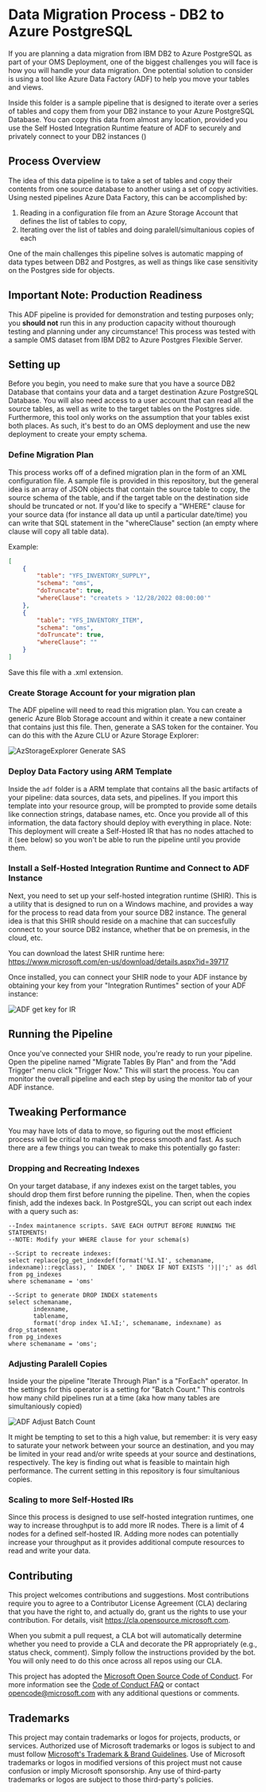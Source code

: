 # Data Migration Process - DB2 to Azure PostgreSQL

If you are planning a data migration from IBM DB2 to Azure PostgreSQL as part of your OMS Deployment, one of the biggest challenges you will face is how you will handle your data migration. One potential solution to consider is using a tool like Azure Data Factory (ADF) to help you move your tables and views.

Inside this folder is a sample pipeline that is designed to iterate over a series of tables and copy them from your DB2 instance to your Azure PostgreSQL Database. You can copy this data from almost any location, provided you use the Self Hosted Integration Runtime feature of ADF to securely and privately connect to your DB2 instances ()

## Process Overview

The idea of this data pipeline is to take a set of tables and copy their contents from one source database to another using a set of copy activities. Using nested pipelines Azure Data Factory, this can be accomplished by:

1. Reading in a configuration file from an Azure Storage Account that defines the list of tables to copy,
2. Iterating over the list of tables and doing paralell/simultanious copies of each

One of the main challenges this pipeline solves is automatic mapping of data types between DB2 and Postgres, as well as things like case sensitivity on the Postgres side for objects.

## Important Note: Production Readiness

This ADF pipeline is provided for demonstration and testing purposes only; you **should not** run this in any production capacity without thourough testing and planning under any circumstance! This process was tested with a sample OMS dataset from IBM DB2 to Azure Postgres Flexible Server.

## Setting up

Before you begin, you need to make sure that you have a source DB2 Database that contains your data and a target destination Azure PostgreSQL Database. You will also need access to a user account that can read all the source tables, as well as write to the target tables on the Postgres side. Furthermore, this tool only works on the assumption that your tables exist both places. As such, it's best to do an OMS deployment and use the new deployment to create your empty schema.

### Define Migration Plan

This process works off of a defined migration plan in the form of an XML configuration file. A sample file is provided in this repository, but the general idea is an array of JSON objects that contain the source table to copy, the source schema of the table, and if the target table on the destination side should be truncated or not. If you'd like to specify a "WHERE" clause for your source data (for instance all data up until a particular date/time) you can write that SQL statement in the "whereClause" section (an empty where clause will copy all table data).

Example:

```json
[
    {
        "table": "YFS_INVENTORY_SUPPLY",
        "schema": "oms",
        "doTruncate": true,
        "whereClause": "createts > '12/28/2022 08:00:00'"
    },
    {
        "table": "YFS_INVENTORY_ITEM",
        "schema": "oms",
        "doTruncate": true,
        "whereClause": ""
    }    
]
```

Save this file with a .xml extension.

### Create Storage Account for your migration plan

The ADF pipeline will need to read this migration plan. You can create a generic Azure Blob Storage account and within it create a new container that contains just this file. Then, generate a SAS token for the container. You can do this with the Azure CLU or Azure Storage Explorer:

![AzStorageExplorer Generate SAS](../docs/images/az-storage-get-sas.png)

### Deploy Data Factory using ARM Template

Inside the ```adf``` folder is a ARM template that contains all the basic artifacts of your pipeline: data sources, data sets, and pipelines. If you import this template into your resource group, will be prompted to provide some details like connection strings, database names, etc. Once you provide all of this information, the data factory should deploy with everything in place.  Note: This deployment will create a Self-Hosted IR that has no nodes attached to it (see below) so you won't be able to run the pipeline until you provide them.

### Install a Self-Hosted Integration Runtime and Connect to ADF Instance

Next, you need to set up your self-hosted integration runtime (SHIR). This is a utility that is designed to run on a Windows machine, and provides a way for the process to read data from your source DB2 instance. The general idea is that this SHIR should reside on a machine that can succesfully connect to your source DB2 instance, whether that be on premesis, in the cloud, etc.

You can download the latest SHIR runtime here: https://www.microsoft.com/en-us/download/details.aspx?id=39717

Once installed, you can connect your SHIR node to your ADF instance by obtaining your key from your "Integration Runtimes" section of your ADF instance:

![ADF get key for IR](../docs/images/adf-ir-key-example.png)

## Running the Pipeline

Once you've connected your SHIR node, you're ready to run your pipeline. Open the pipeline named "Migrate Tables By Plan" and from the "Add Trigger" menu click "Trigger Now." This will start the process. You can monitor the overall pipeline and each step by using the monitor tab of your ADF instance.

## Tweaking Performance

You may have lots of data to move, so figuring out the most efficient process will be critical to making the process smooth and fast. As such there are a few things you can tweak to make this potentially go faster:

### Dropping and Recreating Indexes

On your target database, if any indexes exist on the target tables, you should drop them first before running the pipeline. Then, when the copies finish, add the indexes back. In PostgreSQL, you can script out each index with a query such as:

```pgsql
--Index maintanence scripts. SAVE EACH OUTPUT BEFORE RUNNING THE STATEMENTS!
--NOTE: Modify your WHERE clause for your schema(s)

--Script to recreate indexes:
select replace(pg_get_indexdef(format('%I.%I', schemaname, indexname)::regclass), ' INDEX ', ' INDEX IF NOT EXISTS ')||';' as ddl
from pg_indexes
where schemaname = 'oms'

--Script to generate DROP INDEX statements
select schemaname, 
       indexname, 
       tablename, 
       format('drop index %I.%I;', schemaname, indexname) as drop_statement
from pg_indexes
where schemaname = 'oms';
```

### Adjusting Paralell Copies

Inside your the pipeline "Iterate Through Plan" is a "ForEach" operator. In the settings for this operator is a setting for "Batch Count." This controls how many child pipelines run at a time (aka how many tables are simultaniously copied) 

![ADF Adjust Batch Count](../docs/images/adf-batch-count.png)

It might be tempting to set to this a high value, but remember: it is very easy to saturate your network between your source an destination, and you may be limited in your read and/or write speeds at your source and destinations, respectively. The key is finding out what is feasible to maintain high performance. The current setting in this repository is four simultanious copies.

### Scaling to more Self-Hosted IRs

Since this process is designed to use self-hosted integration runtimes, one way to increase throughput is to add more IR nodes. There is a limit of 4 nodes for a defined self-hosted IR. Adding more nodes can potentially increase your throughput as it provides additional compute resources to read and write your data.

## Contributing

This project welcomes contributions and suggestions.  Most contributions require you to agree to a
Contributor License Agreement (CLA) declaring that you have the right to, and actually do, grant us
the rights to use your contribution. For details, visit https://cla.opensource.microsoft.com.

When you submit a pull request, a CLA bot will automatically determine whether you need to provide
a CLA and decorate the PR appropriately (e.g., status check, comment). Simply follow the instructions
provided by the bot. You will only need to do this once across all repos using our CLA.

This project has adopted the [Microsoft Open Source Code of Conduct](https://opensource.microsoft.com/codeofconduct/).
For more information see the [Code of Conduct FAQ](https://opensource.microsoft.com/codeofconduct/faq/) or
contact [opencode@microsoft.com](mailto:opencode@microsoft.com) with any additional questions or comments.

## Trademarks

This project may contain trademarks or logos for projects, products, or services. Authorized use of Microsoft 
trademarks or logos is subject to and must follow 
[Microsoft's Trademark & Brand Guidelines](https://www.microsoft.com/en-us/legal/intellectualproperty/trademarks/usage/general).
Use of Microsoft trademarks or logos in modified versions of this project must not cause confusion or imply Microsoft sponsorship.
Any use of third-party trademarks or logos are subject to those third-party's policies.